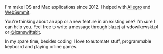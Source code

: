 I'm make iOS and Mac applications since 2012. I helped with [Allegro](https://allegro.pl) and [WebSummit](https://websummit.com).

You're thinking about an app or a new feature in an existing one? I'm sure I can help you. Feel free to write a message through blazej at wdowikowski.pl or [@icanswiftabit](https://twitter.com/icanswiftabit).

In my spare time, besides coding. I love to automate stuff, programmable keyboard and playing online games.
